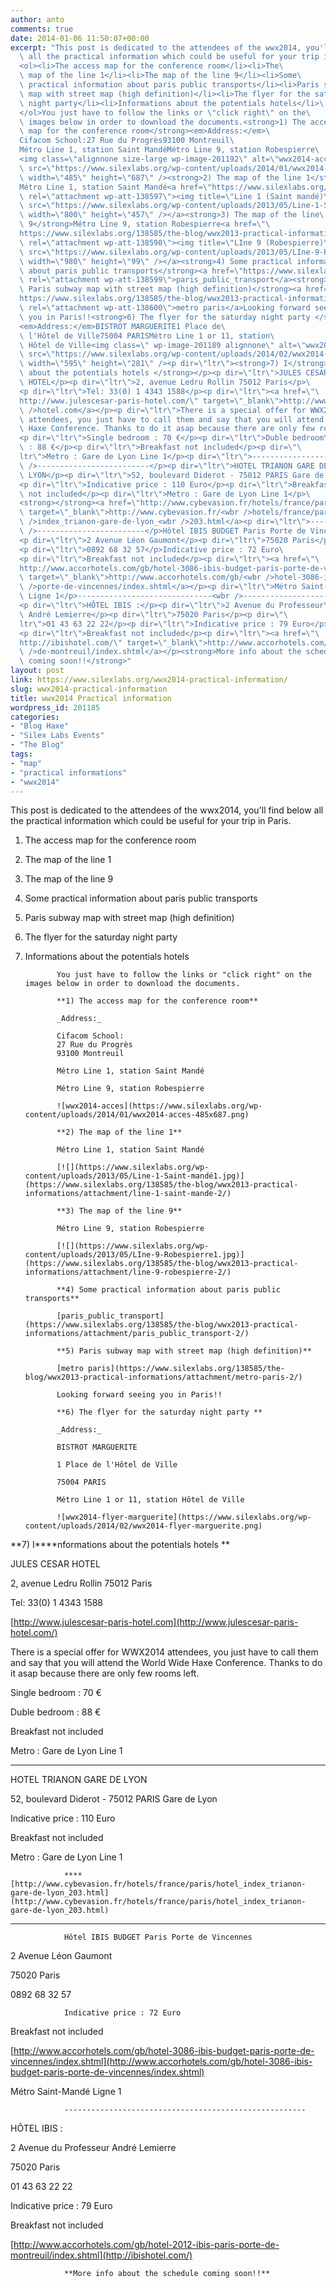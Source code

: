 ```yaml
---
author: anto
comments: true
date: 2014-01-06 11:50:07+00:00
excerpt: "This post is dedicated to the attendees of the wwx2014, you'll find below\
  \ all the practical information which could be useful for your trip in Paris.\
  <ol><li>The access map for the conference room</li><li>The\
  \ map of the line 1</li><li>The map of the line 9</li><li>Some\
  \ practical information about paris public transports</li><li>Paris subway\
  \ map with street map (high definition)</li><li>The flyer for the saturday\
  \ night party</li><li>Informations about the potentials hotels</li>\
  </ol>You just have to follow the links or \"click right\" on the\
  \ images below in order to download the documents.<strong>1) The access\
  \ map for the conference room</strong><em>Address:</em>\
  Cifacom School:27 Rue du Progrès93100 Montreuil\
  Métro Line 1, station Saint MandéMétro Line 9, station Robespierre\
  <img class=\"alignnone size-large wp-image-201192\" alt=\"wwx2014-acces\"\
  \ src=\"https://www.silexlabs.org/wp-content/uploads/2014/01/wwx2014-acces-485x687.png\"\
  \ width=\"485\" height=\"687\" /><strong>2) The map of the line 1</strong>\
  Métro Line 1, station Saint Mandé<a href=\"https://www.silexlabs.org/138585/the-blog/wwx2013-practical-informations/attachment/line-1-saint-mande-2/\"\
  \ rel=\"attachment wp-att-138597\"><img title=\"Line 1 (Saint mandé)\" alt=\"\"\
  \ src=\"https://www.silexlabs.org/wp-content/uploads/2013/05/Line-1-Saint-mandé1.jpg\"\
  \ width=\"800\" height=\"457\" /></a><strong>3) The map of the line\
  \ 9</strong>Métro Line 9, station Robespierre<a href=\"\
  https://www.silexlabs.org/138585/the-blog/wwx2013-practical-informations/attachment/line-9-robespierre-2/\"\
  \ rel=\"attachment wp-att-138598\"><img title=\"LIne 9 (Robespierre)\" alt=\"\"\
  \ src=\"https://www.silexlabs.org/wp-content/uploads/2013/05/LIne-9-Robespierre1.jpg\"\
  \ width=\"980\" height=\"99\" /></a><strong>4) Some practical information\
  \ about paris public transports</strong><a href=\"https://www.silexlabs.org/138585/the-blog/wwx2013-practical-informations/attachment/paris_public_transport-2/\"\
  \ rel=\"attachment wp-att-138599\">paris_public_transport</a><strong>5)\
  \ Paris subway map with street map (high definition)</strong><a href=\"\
  https://www.silexlabs.org/138585/the-blog/wwx2013-practical-informations/attachment/metro-paris-2/\"\
  \ rel=\"attachment wp-att-138600\">metro paris</a>Looking forward seeing\
  \ you in Paris!!<strong>6) The flyer for the saturday night party </strong>\
  <em>Address:</em>BISTROT MARGUERITE1 Place de\
  \ l'Hôtel de Ville75004 PARISMétro Line 1 or 11, station\
  \ Hôtel de Ville<img class=\" wp-image-201189 alignnone\" alt=\"wwx2014-flyer-marguerite\"\
  \ src=\"https://www.silexlabs.org/wp-content/uploads/2014/02/wwx2014-flyer-marguerite.png\"\
  \ width=\"595\" height=\"281\" /><p dir=\"ltr\"><strong>7) I</strong><strong>nformations\
  \ about the potentials hotels </strong></p><p dir=\"ltr\">JULES CESAR\
  \ HOTEL</p><p dir=\"ltr\">2, avenue Ledru Rollin 75012 Paris</p>\
  <p dir=\"ltr\">Tel: 33(0) 1 4343 1588</p><p dir=\"ltr\"><a href=\"\
  http://www.julescesar-paris-hotel.com/\" target=\"_blank\">http://www.julescesar-paris-<wbr\
  \ />hotel.com</a></p><p dir=\"ltr\">There is a special offer for WWX2014\
  \ attendees, you just have to call them and say that you will attend the World Wide\
  \ Haxe Conference. Thanks to do it asap because there are only few rooms left.</p>\
  <p dir=\"ltr\">Single bedroom : 70 €</p><p dir=\"ltr\">Duble bedroom\
  \ : 88 €</p><p dir=\"ltr\">Breakfast not included</p><p dir=\"\
  ltr\">Metro : Gare de Lyon Line 1</p><p dir=\"ltr\">------------------------------<wbr\
  \ />-------------------------</p><p dir=\"ltr\">HOTEL TRIANON GARE DE\
  \ LYON</p><p dir=\"ltr\">52, boulevard Diderot - 75012 PARIS Gare de Lyon</p>\
  <p dir=\"ltr\">Indicative price : 110 Euro</p><p dir=\"ltr\">Breakfast\
  \ not included</p><p dir=\"ltr\">Metro : Gare de Lyon Line 1</p>\
  <strong></strong><a href=\"http://www.cybevasion.fr/hotels/france/paris/hotel_index_trianon-gare-de-lyon_203.html\"\
  \ target=\"_blank\">http://www.cybevasion.fr/<wbr />hotels/france/paris/hotel_<wbr\
  \ />index_trianon-gare-de-lyon_<wbr />203.html</a><p dir=\"ltr\">------------------------------<wbr\
  \ />------------------------</p>Hôtel IBIS BUDGET Paris Porte de Vincennes\
  <p dir=\"ltr\">2 Avenue Léon Gaumont</p><p dir=\"ltr\">75020 Paris</p>\
  <p dir=\"ltr\">0892 68 32 57</p>Indicative price : 72 Euro\
  <p dir=\"ltr\">Breakfast not included</p><p dir=\"ltr\"><a href=\"\
  http://www.accorhotels.com/gb/hotel-3086-ibis-budget-paris-porte-de-vincennes/index.shtml\"\
  \ target=\"_blank\">http://www.accorhotels.com/gb/<wbr />hotel-3086-ibis-budget-paris-<wbr\
  \ />porte-de-vincennes/index.shtml</a></p><p dir=\"ltr\">Métro Saint-Mandé\
  \ Ligne 1</p>------------------------------<wbr />------------------------\
  <p dir=\"ltr\">HÔTEL IBIS :</p><p dir=\"ltr\">2 Avenue du Professeur\
  \ André Lemierre</p><p dir=\"ltr\">75020 Paris</p><p dir=\"\
  ltr\">01 43 63 22 22</p><p dir=\"ltr\">Indicative price : 79 Euro</p>\
  <p dir=\"ltr\">Breakfast not included</p><p dir=\"ltr\"><a href=\"\
  http://ibishotel.com/\" target=\"_blank\">http://www.accorhotels.com/gb/<wbr />hotel-2012-ibis-paris-porte-<wbr\
  \ />de-montreuil/index.shtml</a></p><strong>More info about the schedule\
  \ coming soon!!</strong>"
layout: post
link: https://www.silexlabs.org/wwx2014-practical-information/
slug: wwx2014-practical-information
title: wwx2014 Practical information
wordpress_id: 201185
categories:
- "Blog Haxe"
- "Silex Labs Events"
- "The Blog"
tags:
- "map"
- "practical informations"
- "wwx2014"
---
```


This post is dedicated to the attendees of the wwx2014, you'll find below all the practical information which could be useful for your trip in Paris.




  1. The access map for the conference room


  2. The map of the line 1


  3. The map of the line 9


  4. Some practical information about paris public transports


  5. Paris subway map with street map (high definition)


  6. The flyer for the saturday night party


  7. Informations about the potentials hotels


				You just have to follow the links or "click right" on the images below in order to download the documents.

				**1) The access map for the conference room**

				_Address:_

				Cifacom School:
				27 Rue du Progrès
				93100 Montreuil

				Métro Line 1, station Saint Mandé

				Métro Line 9, station Robespierre

				![wwx2014-acces](https://www.silexlabs.org/wp-content/uploads/2014/01/wwx2014-acces-485x687.png)

				**2) The map of the line 1**

				Métro Line 1, station Saint Mandé

				[![](https://www.silexlabs.org/wp-content/uploads/2013/05/Line-1-Saint-mandé1.jpg)](https://www.silexlabs.org/138585/the-blog/wwx2013-practical-informations/attachment/line-1-saint-mande-2/)

				**3) The map of the line 9**

				Métro Line 9, station Robespierre

				[![](https://www.silexlabs.org/wp-content/uploads/2013/05/LIne-9-Robespierre1.jpg)](https://www.silexlabs.org/138585/the-blog/wwx2013-practical-informations/attachment/line-9-robespierre-2/)

				**4) Some practical information about paris public transports**

				[paris_public_transport](https://www.silexlabs.org/138585/the-blog/wwx2013-practical-informations/attachment/paris_public_transport-2/)

				**5) Paris subway map with street map (high definition)**

				[metro paris](https://www.silexlabs.org/138585/the-blog/wwx2013-practical-informations/attachment/metro-paris-2/)

				Looking forward seeing you in Paris!!

				**6) The flyer for the saturday night party **

				_Address:_

				BISTROT MARGUERITE

				1 Place de l'Hôtel de Ville

				75004 PARIS

				Métro Line 1 or 11, station Hôtel de Ville

				![wwx2014-flyer-marguerite](https://www.silexlabs.org/wp-content/uploads/2014/02/wwx2014-flyer-marguerite.png)


**7) I****nformations about the potentials hotels **




JULES CESAR HOTEL




2, avenue Ledru Rollin 75012 Paris




Tel: 33(0) 1 4343 1588




[http://www.julescesar-paris-hotel.com](http://www.julescesar-paris-hotel.com/)




There is a special offer for WWX2014 attendees, you just have to call them and say that you will attend the World Wide Haxe Conference. Thanks to do it asap because there are only few rooms left.




Single bedroom : 70 €




Duble bedroom : 88 €




Breakfast not included




Metro : Gare de Lyon Line 1




-------------------------------------------------------




HOTEL TRIANON GARE DE LYON




52, boulevard Diderot - 75012 PARIS Gare de Lyon




Indicative price : 110 Euro




Breakfast not included




Metro : Gare de Lyon Line 1


				****[http://www.cybevasion.fr/hotels/france/paris/hotel_index_trianon-gare-de-lyon_203.html](http://www.cybevasion.fr/hotels/france/paris/hotel_index_trianon-gare-de-lyon_203.html)


------------------------------------------------------


				Hôtel IBIS BUDGET Paris Porte de Vincennes


2 Avenue Léon Gaumont




75020 Paris




0892 68 32 57


				Indicative price : 72 Euro


Breakfast not included




[http://www.accorhotels.com/gb/hotel-3086-ibis-budget-paris-porte-de-vincennes/index.shtml](http://www.accorhotels.com/gb/hotel-3086-ibis-budget-paris-porte-de-vincennes/index.shtml)




Métro Saint-Mandé Ligne 1


				------------------------------------------------------


HÔTEL IBIS :




2 Avenue du Professeur André Lemierre




75020 Paris




01 43 63 22 22




Indicative price : 79 Euro




Breakfast not included




[http://www.accorhotels.com/gb/hotel-2012-ibis-paris-porte-de-montreuil/index.shtml](http://ibishotel.com/)


				**More info about the schedule coming soon!!**
